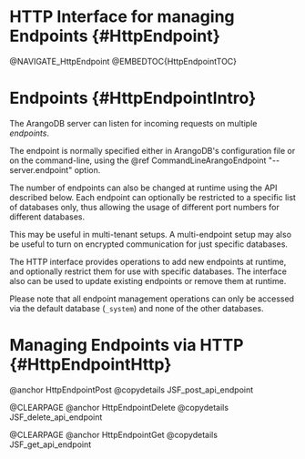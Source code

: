 HTTP Interface for managing Endpoints {#HttpEndpoint}
=====================================================

@NAVIGATE_HttpEndpoint
@EMBEDTOC{HttpEndpointTOC}

Endpoints {#HttpEndpointIntro}
==============================

The ArangoDB server can listen for incoming requests on multiple *endpoints*.

The endpoint is normally specified either in ArangoDB's configuration file or on
the command-line, using the @ref CommandLineArangoEndpoint "--server.endpoint" option.

The number of endpoints can also be changed at runtime using the API described
below. Each endpoint can optionally be restricted to a specific list of databases
only, thus allowing the usage of different port numbers for different databases.  

This may be useful in multi-tenant setups. 
A multi-endpoint setup may also be useful to turn on encrypted communication for
just specific databases.

The HTTP interface provides operations to add new endpoints at runtime, and
optionally restrict them for use with specific databases. The interface also can
be used to update existing endpoints or remove them at runtime.

Please note that all endpoint management operations can only be accessed via
the default database (`_system`) and none of the other databases.

Managing Endpoints via HTTP {#HttpEndpointHttp}
===============================================

@anchor HttpEndpointPost
@copydetails JSF_post_api_endpoint

@CLEARPAGE
@anchor HttpEndpointDelete
@copydetails JSF_delete_api_endpoint

@CLEARPAGE
@anchor HttpEndpointGet
@copydetails JSF_get_api_endpoint


